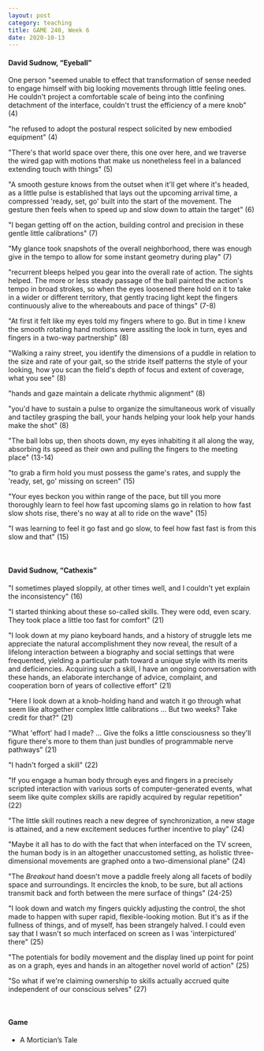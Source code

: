 ```yaml
---
layout: post
category: teaching
title: GAME 240, Week 6
date: 2020-10-13
---
```


#### David Sudnow, “Eyeball”

One person "seemed unable to effect that transformation of sense needed to engage himself with big looking movements through little feeling ones. He couldn't project a comfortable scale of being into the confining detachment of the interface, couldn't trust the efficiency of a mere knob" (4)

"he refused to adopt the postural respect solicited by new embodied equipment" (4)

"There's that world space over there, this one over here, and we traverse the wired gap with motions that make us nonetheless feel in a balanced extending touch with things" (5)

"A smooth gesture knows from the outset when it'll get where it's headed, as a little pulse is established that lays out the upcoming arrival time, a compressed 'ready, set, go' built into the start of the movement. The gesture then feels when to speed up and slow down to attain the target" (6)

"I began getting off on the action, building control and precision in these gentle little calibrations" (7)

"My glance took snapshots of the overall neighborhood, there was enough give in the tempo to allow for some instant geometry during play" (7)

"recurrent bleeps helped you gear into the overall rate of action. The sights helped. The more or less steady passage of the ball painted the action's tempo in broad strokes, so when the eyes loosened there hold on it to take in a wider or different territory, that gently tracing light kept the fingers continuously alive to the whereabouts and pace of things" (7-8)

"At first it felt like my eyes told my fingers where to go. But in time I knew the smooth rotating hand motions were assiting the look in turn, eyes and fingers in a two-way partnership" (8)

"Walking a rainy street, you identify the dimensions of a puddle in relation to the size and rate of your gait, so the stride itself patterns the style of your looking, how you scan the field's depth of focus and extent of coverage, what you see" (8)

"hands and gaze maintain a delicate rhythmic alignment" (8)

"you'd have to sustain a pulse to organize the simultaneous work of visually and tactiley grasping the ball, your hands helping your look help your hands make the shot" (8)

"The ball lobs up, then shoots down, my eyes inhabiting it all along the way, absorbing its speed as their own and pulling the fingers to the meeting place" (13-14)

"to grab a firm hold you must possess the game's rates, and supply the 'ready, set, go' missing on screen" (15)

"Your eyes beckon you within range of the pace, but till you more thoroughly learn to feel how fast upcoming slams go in relation to how fast slow shots rise, there's no way at all to ride on the wave" (15)

"I was learning to feel it go fast and go slow, to feel how fast fast is from this slow and that" (15)

<br>

#### David Sudnow, “Cathexis”

"I sometimes played sloppily, at other times well, and I couldn't yet explain the inconsistency" (16)

"I started thinking about these so-called skills. They were odd, even scary. They took place a little too fast for comfort" (21)

"I look down at my piano keyboard hands, and a history of struggle lets me appreciate the natural accomplishment they now reveal, the result of a lifelong interaction between a biography and social settings that were frequented, yielding a particular path toward a unique style with its merits and deficiencies. Acquiring such a skill, I have an ongoing conversation with these hands, an elaborate interchange of advice, complaint, and cooperation born of years of collective effort" (21)

"Here I look down at a knob-holding hand and watch it go through what seem like altogether complex little calibrations ... But two weeks? Take credit for that?" (21)

"What 'effort' had I made? ... Give the folks a little consciousness so they'll figure there's more to them than just bundles of programmable nerve pathways" (21)

"I hadn't forged a skill" (22)

"If you engage a human body through eyes and fingers in a precisely scripted interaction with various sorts of computer-generated events, what seem like quite complex skills are rapidly acquired by regular repetition" (22)

"The little skill routines reach a new degree of synchronization, a new stage is attained, and a new excitement seduces further incentive to play" (24)

"Maybe it all has to do with the fact that when interfaced on the TV screen, the human body is in an altogether unaccustomed setting, as holistic three-dimensional movements are graphed onto a two-dimensional plane" (24)

"The *Breakout* hand doesn't move a paddle freely along all facets of bodily space and surroundings. It encircles the knob, to be sure, but all actions transmit back and forth between the mere surface of things" (24-25)

"I look down and watch my fingers quickly adjusting the control, the shot made to happen with super rapid, flexible-looking motion. But it's as if the fullness of things, and of myself, has been strangely halved. I could even say that I wasn't so much interfaced on screen as I was 'interpictured' there" (25)

"The potentials for bodily movement and the display lined up point for point as on a graph, eyes and hands in an altogether novel world of action" (25)

"So what if we're claiming ownership to skills actually accrued quite independent of our conscious selves" (27)

<br>

#### Game

* A Mortician’s Tale
